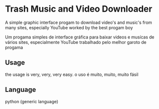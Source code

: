 # Trash Music and Video Downloader
A simple graphic interface progam to download video's and music's from many sites, especially YouTube 
worked by the best progam boy


Um progama simples de interface gráfica para baixar videos e musícas de vários sites, especialmente YouTube
trabalhado pelo melhor garoto de progama

## Usage
the usage is very, very, very easy. 
o uso é muito, muito, muito fásil

## Language
python (generic language)
